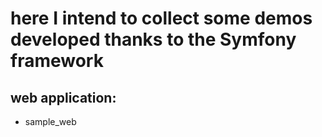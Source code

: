# here I intend to collect some demos developed thanks to the Symfony framework
## web application:
* sample_web
